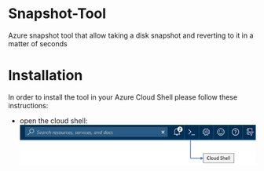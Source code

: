 # Snapshot-Tool
Azure snapshot tool that allow taking a disk snapshot and reverting to it in a matter of seconds

# Installation
In order to install the tool in your Azure Cloud Shell please follow these instructions:
- open the cloud shell:
![alt text](https://raw.githubusercontent.com/elad488/Snapshot-Tool/master/pics/Azure-Cloud-Shell-Initiate.png)
